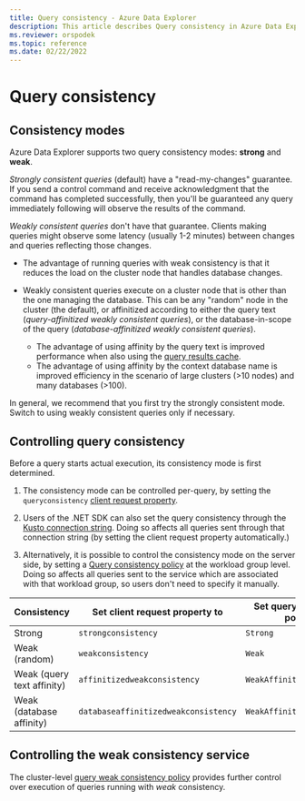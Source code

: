 ```yaml
---
title: Query consistency - Azure Data Explorer
description: This article describes Query consistency in Azure Data Explorer.
ms.reviewer: orspodek
ms.topic: reference
ms.date: 02/22/2022
---
```

# Query consistency

## Consistency modes

Azure Data Explorer supports two query consistency modes: **strong** and **weak**.

*Strongly consistent queries* (default) have a "read-my-changes" guarantee.
If you send a control command and receive acknowledgment that the command has completed successfully, then you'll be guaranteed any query immediately following will observe the results of the command.

*Weakly consistent queries* don't have that guarantee. Clients making queries might observe some latency
(usually 1-2 minutes) between changes and queries reflecting those changes.

* The advantage of running queries with weak consistency is that it reduces the load on the cluster node that handles database changes.

* Weakly consistent queries execute on a cluster node that is other than the one managing the database. This can be any "random" node in the cluster (the default), or affinitized according to either the query text (*query-affinitized weakly consistent queries*), or the database-in-scope of the query (*database-affinitized weakly consistent queries*).
  * The advantage of using affinity by the query text is improved performance when also using the [query results cache](../query/query-results-cache.md).
  * The advantage of using affinity by the context database name is improved efficiency in the scenario of large clusters (>10 nodes) and many databases (>100).

In general, we recommend that you first try the strongly consistent mode. Switch to using weakly consistent queries only if necessary.

## Controlling query consistency

Before a query starts actual execution, its consistency mode is first determined.

1. The consistency mode can be controlled per-query, by setting the `queryconsistency` [client request property](../api/netfx/request-properties.md).

1. Users of the .NET SDK can also set the query consistency through the [Kusto connection string](../api/connection-strings/kusto.md).
   Doing so affects all queries sent through that connection string (by setting the client request property automatically.)

1. Alternatively, it is possible to control the consistency mode on the server side, by setting a [Query consistency policy](../management/query-consistency-policy.md)
   at the workload group level. Doing so affects all queries sent to the service which are associated with that workload group, so users don't need
   to specify it manually.
   
|Consistency               |Set client request property to      |Set query consistency policy to|
|--------------------------|------------------------------------|-------------------------------|
|Strong                    |`strongconsistency`                 |`Strong`                       |
|Weak (random)             |`weakconsistency`                   |`Weak`                         |
|Weak (query text affinity)|`affinitizedweakconsistency`        |`WeakAffinitizedByQuery`       |
|Weak (database affinity)  |`databaseaffinitizedweakconsistency`|`WeakAffinitizedByDatabase`    |

## Controlling the weak consistency service

The cluster-level [query weak consistency policy](../management/query-weak-consistency-policy.md) provides further control over execution of queries running with *weak* consistency.
